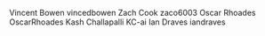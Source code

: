 Vincent Bowen vincedbowen
Zach Cook zaco6003
Oscar Rhoades OscarRhoades
Kash Challapalli KC-ai
Ian Draves iandraves